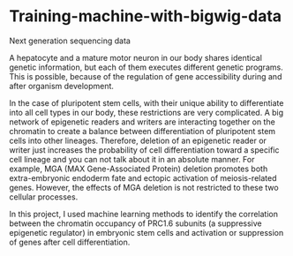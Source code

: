 # Training-machine-with-bigwig-data

Next generation sequencing data

A hepatocyte and a mature motor neuron in our body shares identical genetic information, but each of them executes different genetic programs.  This is possible, because of  the regulation of gene accessibility during and after organism development.

In the case of pluripotent stem cells, with their unique ability to differentiate into all cell types in our body, these restrictions are very complicated. A big network of epigenetic readers and writers are interacting together on the chromatin to create a balance between differentiation of pluripotent stem cells into other lineages. Therefore, deletion of an epigenetic reader or writer just increases the probability of  cell differentiation toward a specific cell lineage and you can not talk about it in an absolute manner. For example, MGA (MAX Gene-Associated Protein) deletion promotes both extra-embryonic endoderm fate and  ectopic activation of meiosis-related genes. However, the effects of MGA deletion is not restricted to these two cellular processes.

In this project, I used machine learning methods to identify the correlation between the chromatin occupancy of PRC1.6 subunits (a suppressive epigenetic regulator) in embryonic stem cells and  activation or suppression of genes after cell differentiation.   
